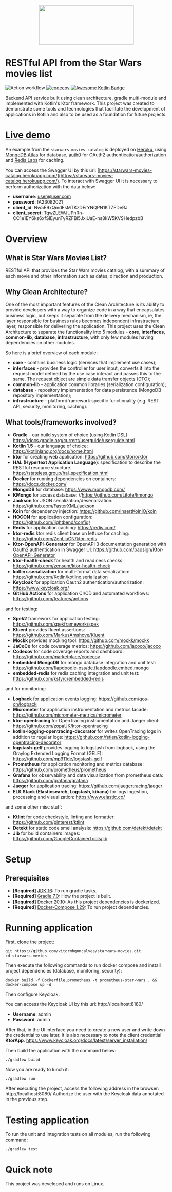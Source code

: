 <p align="center">
  <img width="295" height="123" src="https://repository-images.githubusercontent.com/40136600/f3f5fd00-c59e-11e9-8284-cb297d193133">
</p>

# RESTful API from the Star Wars movies list

![Action workflow](https://github.com/vitormbgoncalves/starwars-movies/actions/workflows/codecov.yml/badge.svg)
[![codecov](https://codecov.io/gh/vitormbgoncalves/starwars-movies/branch/master/graph/badge.svg?token=ZnPk9pv1ed)](https://codecov.io/gh/vitormbgoncalves/starwars-movies)
[![Awesome Kotlin Badge](https://kotlin.link/awesome-kotlin.svg)](https://github.com/KotlinBy/awesome-kotlin)

Backend API service built using clean architecture, gradle multi-module and implemented with Kotlin's Ktor framework. This project was created to demonstrate some tools and technologies that facilitate the development of
applications in Kotlin and also to be used as a foundation for future projects.

# [Live demo](https://starwars-movies-catalog.herokuapp.com/)

An example from the `starwars-movies-catalog` is deployed on [Heroku](https://starwars-movies-catalog.herokuapp.com/), using [MongoDB Atlas](https://www.mongodb.com/cloud/atlas) for database, [auth0](https://auth0.com/) for OAuth2 authentication/authorization and [Redis Labs](https://redis.com/) for caching.

You can access the Swagger UI by this url: [https://starwars-movies-catalog.herokuapp.com/](https://starwars-movies-catalog.herokuapp.com/).
To interact with Swagger UI it is necessary to perform authorization with the data below:

* **username**: user@user.com
* **password**: !A23082021
* **client_id**: Nw5E9xQmdFsMTKzDErYNQPN1KTZFDeRJ
* **client_secret**: TqwZLEWJUPnRn-CC1e1EY6ks6xfSlEyunTyRZFBi5JxlUaE-ns8kW5KVSHedpzbB

# Overview

## What is Star Wars Movies List?

RESTful API that provides the Star Wars movies catalog, with a summary of each movie and other information such as dates, direction and production.

## Why Clean Architecture?

One of the most important features of the Clean Architecture is its ability to provide developers with a way to organize code in a way that encapsulates business logic, but keeps it separate from the delivery mechanism, ie, the layer responsible for business rules becomes independent infrastructure layer, responsible for delivering the application.
This project uses the Clean Architecture to separate the functionality into 5 modules - **core**, **interfaces**, **common-lib**, **database**, **infrastructure**, with only few modules having dependencies on other modules.

So here is a brief overview of each module:

- **core** - contains business logic (services that implement use cases);
- **interfaces** - provides the controller for user input, converts it into the request model defined by the use case interact and passes this to the same. The request object are simple data transfer objects (DTO);
- **common-lib** - application common libraries (serialization configuration);
- **database** - repository implementation for data persistence (MongoDB repository implementation);
- **infrastructure** - platform/framework specific functionality (e.g. REST API, security, monitoring, caching).

## What tools/frameworks involved?

- **Gradle** - our build system of choice (using Kotlin DSL): https://docs.gradle.org/current/userguide/userguide.html
- **Kotlin 1.5** - our language of choice: https://kotlinlang.org/docs/home.html
- **ktor** for creating web application: https://github.com/ktorio/ktor
- **HAL (Hypertext Application Language)**: specification to describe the RESTful resource structure. https://stateless.group/hal_specification.html
- **Docker** for running dependencies on containers: https://docs.docker.com/
- **MongoDB** for database: https://www.mongodb.com/
- **KMongo** for access database: //https://github.com/Litote/kmongo
- **Jackson** for JSON serialization/deserialization: https://github.com/FasterXML/jackson
- **Koin** for dependency injection: https://github.com/InsertKoinIO/koin
- **HOCON** for application configuration: https://github.com/lightbend/config/
- **Redis** for application caching: https://redis.com/
- **ktor-redis** ktor redis client base on lettuce for caching: https://github.com/ZenLiuCN/ktor-redis
- **Ktor-OpenAPI-Generator** for OpenAPI 3 documentation generation with Oauth2 authentication in Swagger UI: https://github.com/papsign/Ktor-OpenAPI-Generator
- **ktor-health-check** for health and readiness checks: https://github.com/zensum/ktor-health-check
- **kotlinx.serialization** for multi-format data serialization: https://github.com/Kotlin/kotlinx.serialization
- **Keycloak** for application Oauth2 authentication/authorization: https://www.keycloak.org/
- **GitHub Actions** for application CI/CD and automated workflows: https://github.com/features/actions

and for testing:
- **Spek2** framework for application testing: https://github.com/spekframework/spek
- **Kluent** provides fluent assertions: https://github.com/MarkusAmshove/Kluent
- **Mockk** provides mocking tool: https://github.com/mockk/mockk
- **JaCoCo** for code coverage metrics: https://github.com/jacoco/jacoco
- **Codecov** for code coverage reports and dashboard: https://github.com/marketplace/codecov
- **Embedded MongoDB** for mongo database integration and unit test: https://github.com/flapdoodle-oss/de.flapdoodle.embed.mongo
- **embedded-redis** for redis caching integration and unit test: https://github.com/kstyrc/embedded-redis

and for monitoring:
- **Logback** for application events logging: https://github.com/qos-ch/logback
- **Micrometer** for application instrumentation and metrics facade: https://github.com/micrometer-metrics/micrometer
- **ktor-opentracing** for OpenTracing instrumentation and Jaeger client: https://github.com/zopaUK/ktor-opentracing
- **kotlin-logging-opentracing-decorator** for writes OpenTracing logs in addition to regular logs: https://github.com/fstien/kotlin-logging-opentracing-decorator
- **logstash-gelf** provides logging to logstash from logback, using the Graylog Extended Logging Format (GELF): https://github.com/mp911de/logstash-gelf
- **Prometheus** for application monitoring and metrics database: https://github.com/prometheus/prometheus
- **Grafana** for observability and data visualization from prometheus data: https://github.com/grafana/grafana
- **Jaeger** for application tracing: https://github.com/jaegertracing/jaeger
- **ELK Stack (Elasticsearch, Logstash, kibana)** for logs ingestion, processing and visualization: https://www.elastic.co/

and some other misc stuff:
- **Ktlint** for code checkstyle, linting and formatter: https://github.com/pinterest/ktlint
- **Detekt** for static code smell analysis: https://github.com/detekt/detekt
- **Jib** for build containers images: https://github.com/GoogleContainerTools/jib

# Setup

## Prerequisites

- **[Required]** [JDK 16](https://www.oracle.com/java/technologies/javase-jdk16-downloads.html): To run gradle tasks.
- **[Required]** [Gradle 7.0](https://gradle.org/): How the project is built.
- **[Required]** [Docker 20.10](https://www.docker.com/): As this project dependencies is dockerized.
- **[Required]** [Docker-Compose 1.29](https://docs.docker.com/compose/): To run project dependencies.

# Running application

First, clone the project:

```shell
git https://github.com/vitormbgoncalves/starwars-movies.git
cd starwars-movies
```

Then execute the following commands to run docker compose and install project dependencies (database, monitoring, security):

```shell
docker build -f Dockerfile.prometheus -t prometheus-star-wars . && docker-compose up -d
```

Then configure Keycloak:

You can access the Keycloak UI by this url: http://localhost:8180/

* **Username**: admin
* **Password**: admin

After that, in the UI interface you need to create a new user and write down the credential to use later. It is also necessary to note the client credential **KtorApp**. https://www.keycloak.org/docs/latest/server_installation/

Then build the application with the command below:

```shell
./gradlew build
```

Now you are ready to lunch it:

```shell
./gradlew run
```

After executing the project, access the following address in the browser: http://localhost:8080/
Authorize the user with the Keycloak data annotated in the previous step.

# Testing application

To run the unit and integration tests on all modules, run the following command:

```shell
./gradlew test
```

# Quick note

This project was developed and runs on Linux.

